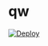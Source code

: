 # qw
[![Deploy](https://www.herokucdn.com/deploy/button.png)](https://dashboard.heroku.com/new?template=https://github.com/bfetyrjy/qw)
